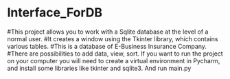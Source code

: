 # Interface_ForDB
#This project allows you to work with a Sqlite database at the level of a normal user.
#It creates a window using the Tkinter library, which contains various tables.
#This is a database of E-Business Insurance Company.
#There are possibilities to add data, view, sort.
If you want to run the project on your computer you will need to create a virtual environment in Pycharm, and install some libraries like tkinter and sqlite3. And run main.py
